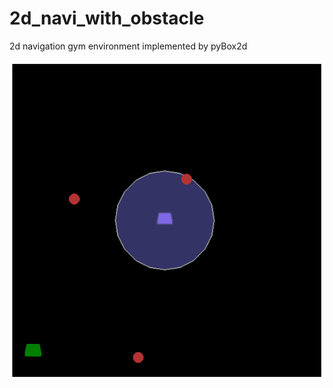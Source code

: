 # 2d_navi_with_obstacle
2d navigation gym environment implemented by pyBox2d 

![alt text](./images/display.png?raw=true)